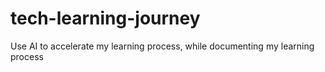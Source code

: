 # tech-learning-journey
Use AI to accelerate my learning process, while documenting my learning process


